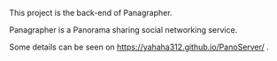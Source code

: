 This project is the back-end of Panagrapher.

Panagrapher is a Panorama sharing social networking service.

Some details can be seen on https://yahaha312.github.io/PanoServer/ .
